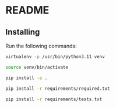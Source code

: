 # README

## Installing

Run the following commands:

```bash
virtualenv -p /usr/bin/python3.11 venv
```

```bash
source venv/bin/activate
```

```bash
pip install -e .
```

```bash
pip install -r requirements/required.txt
```

```bash
pip install -r requirements/tests.txt
```
